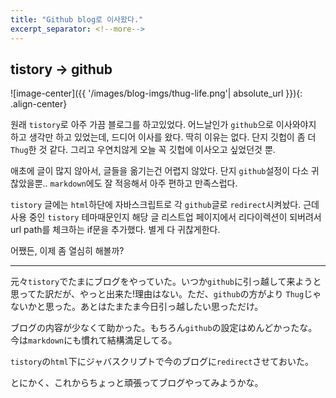 ```yaml
---
title: "Github blog로 이사왔다." 
excerpt_separator: <!--more-->
---
```


## tistory -> github
![image-center]({{ '/images/blog-imgs/thug-life.png'| absolute_url }}){: .align-center}

원래 `tistory`로 아주 가끔 블로그를 하고있었다. 어느날인가 `github`으로 이사와야지 하고 생각만 하고 있었는데, 드디어 이사를 왔다. 딱히 이유는 없다. 단지 깃헙이 좀 더 `Thug`한 것 같다. 그리고 우연치않게 오늘 꼭 깃헙에 이사오고 싶었던것 뿐.

<!--more-->
애초에 글이 많지 않아서, 글들을 옮기는건 어렵지 않았다. 단지 `github`설정이 다소 귀찮았을뿐.. `markdown`에도 잘 적응해서 아주 편하고 만족스럽다. 

`tistory` 글에는 `html`하단에 자바스크립트로 각 `github`글로 `redirect`시켜놨다. 근데 사용 중인 `tistory` 테마때문인지 해당 글 리스트업 페이지에서 리다이렉션이 되버려서 url path를 체크하는 if문을 추가했다. 별게 다 귀찮게한다.

어쨌든, 이제 좀 열심히 해볼까?

---

元々`tistory`でたまにブログをやっていた。いつか`github`に引っ越して来ようと思ってた訳だが、やっと出来た!理由はない。ただ、`github`の方がより `Thug`じゃないかと思った。あとはたまたま今日引っ越したい思っただけ。

ブログの内容が少なくて助かった。もちろん`github`の設定はめんどかったな。今は`markdown`にも慣れて結構満足してる。

`tistory`の`html`下にジャバスクリプトで今のブログに`redirect`させておいた。

とにかく、これからちょっと頑張ってブログやってみようかな。
